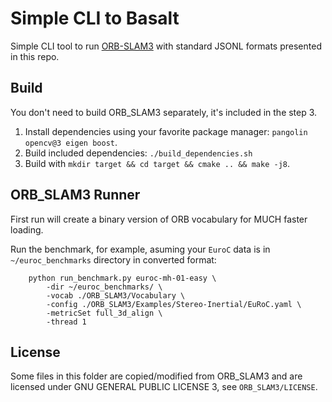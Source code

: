 # Simple CLI to Basalt

Simple CLI tool to run [ORB-SLAM3](https://github.com/UZ-SLAMLab/ORB_SLAM3) with standard JSONL formats presented in this repo.

## Build

You don't need to build ORB_SLAM3 separately, it's included in the step 3.

1. Install dependencies using your favorite package manager: `pangolin opencv@3 eigen boost`.
2. Build included dependencies: `./build_dependencies.sh`
3. Build with `mkdir target && cd target && cmake .. && make -j8`.

## ORB_SLAM3 Runner

First run will create a binary version of ORB vocabulary for MUCH faster loading.

Run the benchmark, for example, asuming your `EuroC` data is in `~/euroc_benchmarks` directory in converted format:

```
	python run_benchmark.py euroc-mh-01-easy \
		-dir ~/euroc_benchmarks/ \
		-vocab ./ORB_SLAM3/Vocabulary \
		-config ./ORB_SLAM3/Examples/Stereo-Inertial/EuRoC.yaml \
		-metricSet full_3d_align \
		-thread 1
```

## License

Some files in this folder are copied/modified from ORB_SLAM3 and are licensed under GNU GENERAL PUBLIC LICENSE 3, see `ORB_SLAM3/LICENSE`.
